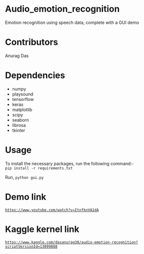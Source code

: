 # Audio_emotion_recognition
Emotion recognition using speech data, complete with a GUI demo

# Contributors
Anurag Das

Dependencies
============
- numpy
- playsound
- tensorflow
- keras
- matplotlib
- scipy
- seaborn
- librosa
- tkinter

Usage
============
To install the necessary packages, run the following command:-<br/>
`pip install -r requirements.txt`

Run,
`python gui.py`

Demo link
===========
[`https://www.youtube.com/watch?v=ItnfknVA1dA`](https://www.youtube.com/watch?v=ItnfknVA1dA)

Kaggle kernel link
==================
[`https://www.kaggle.com/dasanurag38/audio-emotion-recognition?scriptVersionId=13099888`](https://www.kaggle.com/dasanurag38/audio-emotion-recognition?scriptVersionId=13099888)
